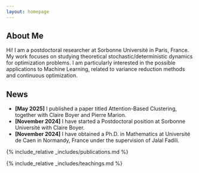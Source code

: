 ```yaml
---
layout: homepage
---
```


## About Me

Hi! I am a postdoctoral researcher at Sorbonne Université in Paris, France. My work focuses on studying theoretical stochastic/deterministic dynamics for optimization problems. I am particularly interested in the possible applications to Machine Learning, related to variance reduction methods and continuous optimization.

## News

- **[May 2025]** I published a paper titled Attention-Based Clustering, together with Claire Boyer and Pierre Marion.
- **[November 2024]** I have started a Postdoctoral position at Sorbonne Université with Claire Boyer.
- **[November 2024]** I have obtained a Ph.D. in Mathematics at Université de Caen in Normandy, France under the supervision of Jalal Fadili.



{% include_relative _includes/publications.md %}

{% include_relative _includes/teachings.md %}

